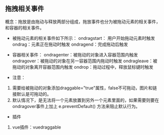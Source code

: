 ## 拖拽相关事件
概念：拖放是由拖动与释放两部分组成，拖放事件也分为被拖动元素的相关事件，和容器的相关事件。

* 被拖动元素的相关事件如下所示：
ondragstart： 用户开始拖动元素时触发
ondrag：元素正在拖动时触发
ondragend：完成拖动后触发

* 容器相关事件：
ondragenter：被拖动的对象进入容器范围内触发
ondragover：被拖动的对象在另一容器范围内拖动时触发
ondragleave：被拖动的对象离开容器范围内触发
ondrop：拖动过程中，释放鼠标键时触发

* 注意：
1. 需要给被拖动的对象添加draggable="true"属性，false不可拖动，图片和链接默认是可拖动的。
2. 默认情况下，是无法将一个元素放置到另外一个元素里面的，如果需要则要在ondragover事件上加上 e.preventDefault() 方法来阻止默认行为。

* 插件
1. vue插件：vuedraggable
